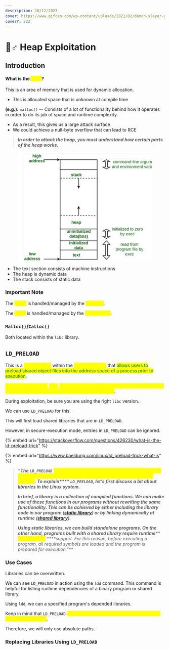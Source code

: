 ```yaml
---
description: 10/12/2023
cover: https://www.gifcen.com/wp-content/uploads/2021/02/demon-slayer-gif-2.gif
coverY: 222
---
```


# 🧟♂ Heap Exploitation

## Introduction

#### What is the <mark style="color:yellow;">heap</mark>?

This is an area of memory that is used for dynamic allocation.

* This is allocated space that is unknown at compile time

**(e.g.):** `malloc()` -- Consists of a lot of functionality behind how it operates in order to do its job of space and runtime complexity.

* As a result, this gives us a large attack surface
* We could achieve a null-byte overflow that can lead to RCE

> _**In order to attack the heap, you must understand how certain parts of the heap works.**_

<figure><img src="../../.gitbook/assets/image (173).png" alt=""><figcaption></figcaption></figure>

* The text section consists of machine instructions
* The heap is dynamic data
* The stack consists of static data

### Important Note

The <mark style="color:yellow;">Stack</mark> is handled/managed by the <mark style="color:yellow;">compiler</mark>.

The <mark style="color:yellow;">Heap</mark> is handled/managed by the <mark style="color:yellow;">programmer</mark>.

### `Malloc()`/`Calloc()`

Both located within the `libc` library.

## `LD_PRELOAD`

This is a <mark style="color:yellow;">Linux feature</mark> within the <mark style="color:yellow;">Dynamic Linker</mark> that <mark style="color:green;">allows users to preload shared object files into the address space of a process prior to execution</mark>.

<mark style="color:yellow;">Different versions of</mark> <mark style="color:yellow;"></mark><mark style="color:yellow;">`libc`</mark> <mark style="color:yellow;"></mark><mark style="color:yellow;">will mean different versions of standard functions. Ultimately, leading to different behaviors in the heap</mark>.

During exploitation, be sure you are using the right `libc` version.

We can use `LD_PRELOAD` for this.

This will first load shared libraries that are in `LD_PRELOAD`.

However, in secure-execution mode, entries in `LD_PRELOAD` can be ignored.

{% embed url="https://stackoverflow.com/questions/426230/what-is-the-ld-preload-trick" %}

{% embed url="https://www.baeldung.com/linux/ld_preload-trick-what-is" %}

> _**"The `LD_PRELOAD`**_ _<mark style="color:yellow;">**trick is a useful technique to influence the linkage of shared libraries and the resolution of symbols (functions) at runtime**</mark>**. To explain**** ****`LD_PRELOAD`****, let’s first discuss a bit about libraries in the Linux system.**_
>
> _**In brief, a library is a collection of compiled functions. We can make use of these functions in our programs without rewriting the same functionality. This can be achieved by either including the library code in our program (**_[_**static library**_](https://en.wikipedia.org/wiki/Static\_library)_**) or by linking dynamically at runtime (**_[_**shared library**_](https://en.wikipedia.org/wiki/Library\_\(computing\)#Shared\_libraries)_**).**_
>
> _**Using static libraries, we can build standalone programs. On the other hand, programs built with a shared library require runtime**** **<mark style="color:yellow;">**linker/loader**</mark>** ****support. For this reason, before executing a program, all required symbols are loaded and the program is prepared for execution."**_

### Use Cases

Libraries can be overwritten.

We can see `LD_PRELOAD` in action using the `ldd` command. This command is helpful for listing runtime dependencies of a binary program or shared library.&#x20;

Using `ldd`, we can a specified program's depended libraries.

Keep in mind that `LD_PRELOAD` <mark style="color:yellow;">is an environment variable and it only affects the current process</mark>.

Therefore, we will only use absolute paths.&#x20;

### Replacing Libraries Using `LD_PRELOAD`
